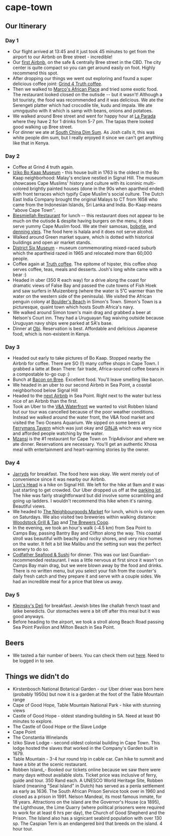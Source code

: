 # cape-town

## Our Itinerary
### Day 1
* Our flight arrived at 13:45 and it just took 45 minutes to get from the airport to our Airbnb on Bree street - incredible!
* Our [first Airbnb](https://www.airbnb.com/rooms/plus/16825409), on the safe & centrally Bree street in the CBD. The city center is quite compact so you can get around easily on foot. Highly recommend this spot.
* After dropping our things we went out exploring and found a super delicious coffee joint: [Grind 4 Truth coffee](https://goo.gl/maps/Vt4CbZ2gUQM2). 
* Then we walked to [Marco's African Place](https://goo.gl/maps/grcVYaHgzxT2) and tried some exotic food. The restaurant looked closed on the outisde -- but it wasn't! Although a bit touristy, the food was recommended and it was delicious. We ate the Serengeti platter which had crocodile tile, kudu and impala. We ate umngqusho with it which is samp with beans, onions and potatoes. 
* We walked around Bree street and went for happy hour at [La Parada](https://goo.gl/maps/wKZBeXoGpo42) where they have 2 for 1 drinks from 5-7 pm. The tapas there looked good walking up Bree street. 
* For dinner we ate at [South China Dim Sum](https://goo.gl/maps/NbtqHADiP422). As Josh calls it, this was white people dim sum, but I really enjoyed it since we can't get anything like that in Kenya. 

### Day 2
* Coffee at Grind 4 truth again.
* [Iziko Bo Kaap Museum](https://goo.gl/maps/s2Gxhw95GRE2) - this house built in 1763 is the oldest in the Bo Kaap neighborhood: Malay's enclave nestled in Signal Hill. The museum showcases Cape Muslims' history and culture with its iconinic multi-colored brightly painted houses (done in the 90s when apartheid ended) with front terraces which typify Cape Muslim's social culture. The Dutch East India Company brought the original Malays to CT from 1658 who came from the Indonesian Islands, Sri Lanka and India. Bo-Kaap means "above Cape Town".
* [Biesmiellah Restaurant](https://goo.gl/maps/UphFv6Qez862) for lunch -- this restaurant does not appear to be much on the outisde & despite having burgers on the menu, it does serve yummy Cape Muslim food. We ate their samosas, [bobotie](https://en.wikipedia.org/wiki/Bobotie), and [denning vleis](https://www.cookhalaal.com/recipe/denning-vleis/). The food here is halala and it does not serve alcohol. 
* Walked around Green market square, which is dotted with historical buildings and open air market stands. 
* [District Six Museum](https://goo.gl/maps/7SRZTAgmTuJ2) - museum commemorating mixed-raced suburb which the apartheid razed in 1965 and relocated more than 60,000 people. 
* Coffee again at [Truth coffee](https://goo.gl/maps/Hq7GTh4CZjt). The epitome of hipster, this coffee shop serves coffee, teas, meals and desserts. Josh's long white came with a bear :) 
* Headed in uber (350 R each way) for a drive along the coast for dramatic views of False Bay and passed the cute towns of Fish Hoek and saw surfers in Muizenberg (where the water is 5˚C warmer than the water on the western side of the peninsula). We visited the African penguin colony at [Boulder's Beach](https://goo.gl/maps/PeDvVvtLsC22) in Simon's Town. Simon's Town is a picturesque, quaint town which hosts South Africa's navy.
* We walked around Simon town's main drag and grabbed a beer at Nelson's Court inn. They had a Uruguayan flag waiving outside because Uruguyan navy ships were parked at SA's base.
* Dinner at [Obi](https://goo.gl/maps/B2uTpPou9Jv). Reservation is best. Affordable and delicious Japanese food, which is non-existent in Kenya. 

### Day 3
* Headed out early to take pictures of Bo Kaap. Stopped nearby the Airbnb for coffee. There are SO (!) many coffee shops in Cape Town. I grabbed a latte at Bean There: fair trade, Africa-sourced coffee beans in a compostable to-go cup :) 
* Bunch at [Bacon on Bree](https://goo.gl/maps/vQPSyVKwETM2). Excellent food. You'll leave smelling like bacon. 
* We headed in an uber to our second Airbnb in Sea Point, a coastal neighborhood below Signal Hill
* Headed to the [next Airbnb](https://www.airbnb.com/rooms/15712394) in Sea Point. Right next to the water but less nice of an Airbnb than the first. 
* Took an Uber to the [V&A Waterfront](https://goo.gl/maps/JP2VqSoPrkT2) we wanted to visit Robben Island but our tour was cancelled because of the poor weather conditions. Instead we walked around the water front, the V&A food market and visited the Two Oceans Aquarium. We sipped on some beers at [Ferrymans Tavern](https://goo.gl/maps/adTccbmKpwM2) which was just okay and [GINJA](https://goo.gl/maps/Sup24EjiwMD2) which was very nice and afforded people watching by the water. 
* [Mzansi](https://goo.gl/maps/iQVVgQh7gyE2) is the #1 restaurant for Cape Town on TripAdivisor and where we ate dinner. Reservations are necessary. You'll get an authentic Xhosa meal with entertainment and heart-warming stories by the owner. 

### Day 4
* [Jarryds](https://goo.gl/maps/wBy1ZwiyBnp) for breakfast. The food here was okay. We went merely out of convenience since it was nearby our Airbnb.
* [Lion's Head](https://www.sa-venues.com/attractionswc/lions-head.php) is a hike on Signal Hill. We left for the hike at 9am and it was just starting to get crowded. Our Uber dropped us off at the [parking lot](https://goo.gl/maps/4okBTPB3fT12). The hike was fairly straightforward but did involve some scrambling and going up ladders. I wouldn't recommend this hike when it's raining. Beautiful views.  
* We headed to [The Neighbourgoods Market](https://goo.gl/maps/PA8e3iX1yBT2) for lunch, which is only open on Saturdays. We also visited two breweries within walking distance: [Woodstock Grill & Tap](https://goo.gl/maps/aKbGkpY56Y42) and [The Brewers Coop](https://goo.gl/maps/Nnaxy5Lwoc42).
* In the evening, we took an hour's walk (`~`4.5 km) from Sea Point to Camps Bay, passing Bantry Bay and Clifton along the way. This coastal stroll was beautiful with beachy and rocky shores, and very nice homes on the water. It felt a bit like Malibu and the setting sun was the perfect scenery to do so. 
* [Codfather Seafood & Sushi](https://goo.gl/maps/UraR95fXJqv) for dinner. This was our last Guardian-recommended restaurant. I was a little nervous at first since it wasn't on Camps Bay main drag, but we were blown away by the food and drinks. There is no written menu, but you select your fish from the counter's daily fresh catch and they prepare it and serve with a couple sides. We had an incredible meal for a price that blew us away. 

### Day 5
* [Kleinsky's Deli](https://goo.gl/maps/P3HEG7J4u7t) for breakfast. Jewish bites like challah french toast and latke benedicts. Our stomaches were a bit off after this meal but it was good anyways. 
* Before heading to the airport, we took a stroll along Beach Road passing Sea Point Pavilion and Milton Beach in Sea Point. 

## Beers
* We tasted a fair number of beers. You can check them out [here](https://untappd.com/user/Jovinslvr/lists/379675). Need to be logged in to see. 

## Things we didn't do
* Kirstenbosch National Botanical Garden - our Uber driver was born here (probably 1950s) but now it is a garden at the foot of the Table Mountain range
* Cape of Good Hope, Table Mountain National Park - hike with stunning views
* Castle of Good Hope - oldest standing building in SA. Need at least 90 minutes to explore. 
* The Castle of Good Hope or the Slave Lodge
* Cape Point 
* The Constantia Winelands
* Iziko Slave Lodge - second oldest colonial building in Cape Town. This lodge hosted the slaves that worked in the Company's Garden built in 1679. 
* Table Mountain - 3-4 hur round trip in cable car. Can hike to summit and have a bite at the scenic restaurant.
* Robben Island_- Booked our tickets online because we saw there were many days without available slots. Ticket price was inclusive of ferry, guide and tour. 350 Rand each. A UNESCO World Heritage Site, Robben Island (meaning "Seal Island" in Dutch) has served as a penla settlement as early as 1636. The South African Prison Service took over in 1960 and closed as a prison in 1991. Nelson Mandeal, its most famous inmate, for 18 years. Attractions on the island are the Governor's House (ca 1895), the Lighthouse, the Lime Quarry (where political prisoners were required to work for at least 6 hrs per day), the Church of Good Shepherd and the Prison. The Island also has a signicant seabird population with over 130 sp. The Caspian Tern is an endangered bird that breeds on the island. 4 hour tour.
